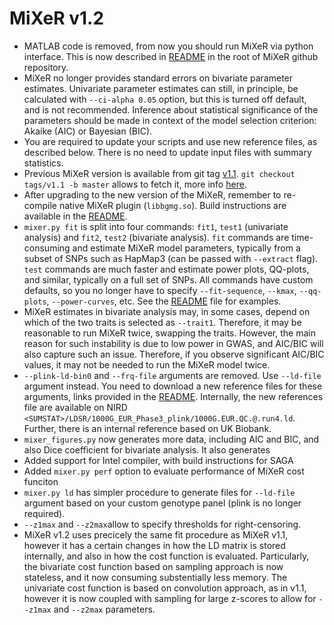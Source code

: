 MiXeR v1.2
==========

* MATLAB code is removed, from now you should run MiXeR via python interface. This is now described in [README](README.md) in the root of MiXeR github repository.
* MiXeR no longer provides standard errors on bivariate parameter estimates.
  Univariate parameter estimates can still, in principle, be calculated with ``--ci-alpha 0.05`` option, but this is turned off default, and is not recommended.
  Inference about statistical significance of the parameters should be made in context of the model selection criterion: Akaike (AIC) or Bayesian (BIC).
* You are required to update your scripts and use new reference files, as described below. 
  There is no need to update input files with summary statistics.
* Previous MiXeR version is available from git tag [v1.1](https://github.com/precimed/mixer/tree/v1.1).
  ``git checkout tags/v1.1 -b master`` allows to fetch it, more info [here](https://stackoverflow.com/questions/791959/download-a-specific-tag-with-git).
* After upgrading to the new version of the MiXeR, remember to re-compile native MiXeR plugin (``libbgmg.so``). Build instructions are available in the [README](README.md).
* ``mixer.py fit`` is split into four commands: ``fit1``, ``test1`` (univariate analysis) and ``fit2``, ``test2`` (bivariate analysis).
  ``fit`` commands are time-consuming and estimate MiXeR model parameters, typically from a subset of SNPs such as HapMap3 (can be passed with ``--extract`` flag).
  ``test`` commands are much faster and estimate power plots, QQ-plots, and similar, typically on a full set of SNPs.
  All commands have custom defaults, so you no longer have to specify ``--fit-sequence``, ``--kmax``, ``--qq-plots``, ``--power-curves``, etc.
  See the [README](README.md) file for examples.
* MiXeR estimates in bivariate analysis may, in some cases, depend on which of the two traits is selected as ``--trait1``.
  Therefore, it may be reasonable to run MiXeR twice, swapping the traits. However, the main reason for such instability 
  is due to low power in GWAS, and AIC/BIC will also capture such an issue. Therefore, if you observe significant
  AIC/BIC values, it may not be needed to run the MiXeR model twice.
* ``--plink-ld-bin0`` and ``--frq-file`` arguments are removed. Use ``--ld-file`` argument instead. 
  You need to download a new reference files for these arguments, links provided in the [README](README.md).
  Internally, the new references file are available on NIRD ``<SUMSTAT>/LDSR/1000G_EUR_Phase3_plink/1000G.EUR.QC.@.run4.ld``.
  Further, there is an internal reference based on UK Biobank.
* ``mixer_figures.py`` now generates more data, including AIC and BIC, and also Dice coefficient for bivariate analysis.
  It also generates 
* Added support for Intel compiler, with build instructions for SAGA
* Added ``mixer.py perf`` option to evaluate performance of MiXeR cost funciton 
* ``mixer.py ld`` has simpler procedure to generate files for ``--ld-file`` argument based on your custom genotype panel 
  (plink is no longer required).
* ``--z1max`` and ``--z2max``allow to specify thresholds for right-censoring.
* MiXeR v1.2 uses precicely the same fit procedure as MiXeR v1.1, however it has a certain changes in how the LD matrix is stored internally, and also in how the cost function is evaluated. Particularly, the bivariate cost function based on sampling approach is now stateless, and it now consuming substentially less memory. The univariate cost function is based on convolution approach, as in v1.1, however it is now coupled with sampling for large z-scores to allow for ``--z1max`` and ``--z2max`` parameters.
  
